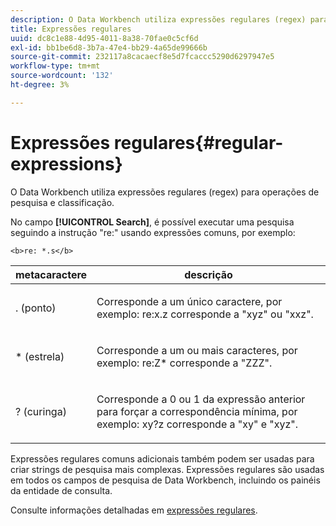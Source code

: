 ```yaml
---
description: O Data Workbench utiliza expressões regulares (regex) para operações de pesquisa e classificação.
title: Expressões regulares
uuid: dc8c1e88-4d95-4011-8a38-70fae0c5cf6d
exl-id: bb1be6d8-3b7a-47e4-bb29-4a65de99666b
source-git-commit: 232117a8cacaecf8e5d7fcaccc5290d6297947e5
workflow-type: tm+mt
source-wordcount: '132'
ht-degree: 3%

---
```


# Expressões regulares{#regular-expressions}

O Data Workbench utiliza expressões regulares (regex) para operações de pesquisa e classificação.

No campo **[!UICONTROL Search]**, é possível executar uma pesquisa seguindo a instrução &quot;re:&quot; usando expressões comuns, por exemplo:

```
<b>re: *.s</b>
```

<table id="table_BA125AB039794EE382B33003BE4E0AFB"> 
 <thead> 
  <tr> 
   <th colname="col1" class="entry"> metacaractere </th> 
   <th colname="col2" class="entry"> descrição </th> 
  </tr> 
 </thead>
 <tbody> 
  <tr> 
   <td colname="col1"> <p>. (ponto) </p> </td> 
   <td colname="col2"> <p>Corresponde a um único caractere, por exemplo: <span class="filepath"> re:x.z </span> corresponde a "xyz" ou "xxz". </p> </td> 
  </tr> 
  <tr> 
   <td colname="col1"> <p>* (estrela) </p> </td> 
   <td colname="col2"> <p>Corresponde a um ou mais caracteres, por exemplo: <span class="filepath"> re:Z* </span> corresponde a "ZZZ". </p> </td> 
  </tr> 
  <tr> 
   <td colname="col1"> <p>? (curinga) </p> </td> 
   <td colname="col2"> <p>Corresponde a 0 ou 1 da expressão anterior para forçar a correspondência mínima, por exemplo: <span class="filepath"> xy?z </span> corresponde a "xy" e "xyz". </p> </td> 
  </tr> 
 </tbody> 
</table>

Expressões regulares comuns adicionais também podem ser usadas para criar strings de pesquisa mais complexas. Expressões regulares são usadas em todos os campos de pesquisa de Data Workbench, incluindo os painéis da entidade de consulta.

Consulte informações detalhadas em [expressões regulares](https://experienceleague.adobe.com/docs/data-workbench/using/dataset/c-dataset-constr.html#Regular_Expressions).
